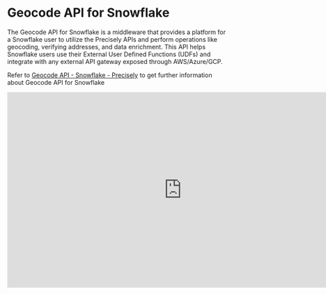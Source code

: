 # Geocode API for Snowflake


The Geocode API for Snowflake is a middleware that provides a platform for a Snowflake user to utilize the Precisely APIs and perform operations like geocoding, verifying addresses, and data enrichment. This API helps Snowflake users use their External User Defined Functions (UDFs) and integrate with any external API gateway exposed through AWS/Azure/GCP.

Refer to [Geocode API - Snowflake - Precisely](https://docs.precisely.com/docs/sftw/precisely-apis/main/en-us/webhelp/apis/GeoAddress/Introduction.html) to get further information about Geocode API for Snowflake


<iframe src="https://syncsortinc-my.sharepoint.com/personal/mayank_kasturia_precisely_com/_layouts/15/embed.aspx?UniqueId=109662cc-1fcf-470f-8188-0c88cf918813&embed=%7B%22ust%22%3Atrue%2C%22hv%22%3A%22CopyEmbedCode%22%7D&referrer=StreamWebApp&referrerScenario=EmbedDialog.Create" width="800" height="450" frameborder="0" scrolling="no" allow="autoplay; fullscreen" title="Snowflake Geocoding.mp4"></iframe>


